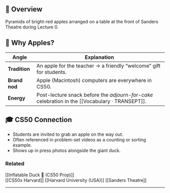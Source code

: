 

## 🍏 Overview  
Pyramids of bright-red apples arranged on a table at the front of Sanders Theatre during Lecture 0.

## 🍎 Why Apples?  
| Angle         | Explanation                                                                                    |
| ------------- | ---------------------------------------------------------------------------------------------- |
| **Tradition** | An apple for the teacher → a friendly “welcome” gift for students.                             |
| **Brand nod** | Apple (Macintosh) computers are everywhere in CS50.                                            |
| **Energy**    | Post-lecture snack before the *adjourn-for-cake* celebration in the [[Vocabulary · TRANSEPT]]. |

## 🎓 CS50 Connection  
- Students are invited to grab an apple on the way out.  
- Often referenced in problem-set videos as a counting or sorting example.  
- Shows up in press photos alongside the giant duck.

### Related  
[[Inflatable Duck 🦆 (CS50 Prop)]]  
[[CS50x Harvard]]
[[Harvard University (USA)]]
[[Sanders Theatre]]

---